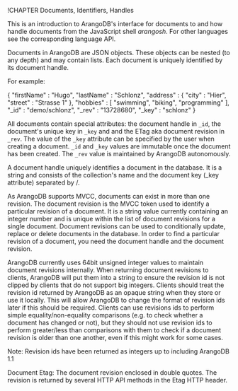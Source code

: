 !CHAPTER Documents, Identifiers, Handles


This is an introduction to ArangoDB's interface for documents to and how handle
documents from the JavaScript shell *arangosh*. For other languages see the
corresponding language API.

Documents in ArangoDB are JSON objects. These objects can be nested (to any depth) 
and may contain lists. Each document is uniquely identified by its document handle.

For example:

  {
    "firstName" : "Hugo",
    "lastName" : "Schlonz",
    "address" : {
      "city" : "Hier",
      "street" : "Strasse 1"
    },
    "hobbies" : [
      "swimming",
      "biking",
      "programming"
    ],
    "_id" : "demo/schlonz",
    "_rev" : "13728680",
    "_key" : "schlonz"
  }

<!--
@EXAMPLE_ARANGOSH_OUTPUT{HandlingDocumentsExample1}
    db.demo.document("demo/schlonz")
@END_EXAMPLE_ARANGOSH_OUTPUT
-->

All documents contain special attributes: the document handle in `_id`, the
document's unique key in `_key` and and the ETag aka document revision in
`_rev`. The value of the `_key` attribute can be specified by the user when
creating a document.  `_id` and `_key` values are immutable once the document
has been created. The `_rev` value is maintained by ArangoDB autonomously.

A document handle uniquely identifies a document in the database. It is a string and 
consists of the collection's name and the document key (_key attribute) separated by /.

As ArangoDB supports MVCC, documents can exist in more than 
one revision. The document revision is the MVCC token used to identify a particular 
revision of a document. It is a string value currently containing an integer number 
and is unique within the list of document revisions for a single document. Document 
revisions can be used to conditionally update, replace or delete documents in the 
database. In order to find a particular revision of a document, you need the document 
handle and the document revision.

ArangoDB currently uses 64bit unsigned integer values to maintain document revisions 
internally. When returning document revisions to clients, ArangoDB will put them 
into a string to ensure the revision id is not clipped by clients that do not support
big integers. Clients should treat the revision id returned by ArangoDB as an opaque 
string when they store or use it locally. This will allow ArangoDB to change the format 
of revision ids later if this should be required. Clients can use revisions ids to 
perform simple equality/non-equality comparisons (e.g. to check whether a document has 
changed or not), but they should not use revision ids to perform greater/less than 
comparisons with them to check if a document revision is older than one another, 
even if this might work for some cases.

Note: Revision ids have been returned as integers up to including ArangoDB 1.1

Document Etag: The document revision enclosed in double quotes. The revision is 
returned by several HTTP API methods in the Etag HTTP header.
